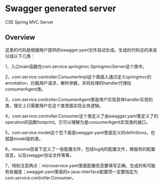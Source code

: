 # Swagger generated server

CSE Spring MVC Server


## Overview
这里的代码是根据用户提供的swagger.yaml文件自动生成。生成的代码总的来说分成以下几类：

1，入口main函数在com.service.springmvc.SpringmvcServer这个类中。

2，com.service.controller.ConsumerImpl这个类插入通过定义springmvc的annotation，拦截用户请求、解析参数，并将处理的handler代理给consumerAgent类。

3，com.service.controller.ConsumerAgent类是用户实现具体handler实现的类，理论上只需要用户在这个类里面实现业务逻辑。

4，com.service.controller.Consumer这个类定义了由swagger.yaml里定义了的operation的函数footprint。它可以理解为是consumerAgent实现类的接口。

5，com.service.model这个包下面是swagger.yaml里面定义的definitions，也就是model层的类。

6，resource目录下定义了一些配置文件，包括log4j的配置文件，微服务的配置信息，以及swagger协议文件等等。

7，特别注意两点：microservice.yaml里面配置信息要填写正确，生成的有可能有些偏差；swagger.yaml里面的x-java-interface配置项一定要指定为com.service.controller.Consumer。